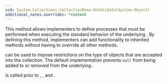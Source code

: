 ```yaml
---
uid: System.Collections.CollectionBase.OnValidate(System.Object)
additional_notes.overrides: *content
---
```


<p>This method allows implementers to define processes that must be performed when executing the standard behavior of the underlying <xref href="System.Collections.ArrayList"></xref>. By defining this method, implementers can add functionality to inherited methods without having to override all other methods.  
  
 <xref href="System.Collections.CollectionBase.OnValidate(System.Object)"></xref> can be used to impose restrictions on the type of objects that are accepted into the collection. The default implementation prevents `null` from being added to or removed from the underlying <xref href="System.Collections.ArrayList"></xref>.  
  
 <xref href="System.Collections.CollectionBase.OnValidate(System.Object)"></xref> is called prior to <xref href="System.Collections.CollectionBase.OnInsert(System.Int32,System.Object)"></xref>, <xref href="System.Collections.CollectionBase.OnRemove(System.Int32,System.Object)"></xref>, and <xref href="System.Collections.CollectionBase.OnSet(System.Int32,System.Object,System.Object)"></xref>.</p>



